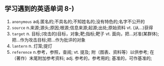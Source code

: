 ## 学习遇到的英语单词 8-)

1. `anonymous`   adj.匿名的;不具名的;不知姓名的;没有特色的;名字不公开的
2. `source` n.来源;源头;原因;根源;信息来源;起源;出处;原始资料 vt. (从…)获得
3. `target` n. 目标;(攻击的)目标，对象;靶;指标;靶子 vt. 面向，把…对准(某群体);把…作为攻击目标;把…作为批评的对象
4. `lantern` n. 灯笼;提灯 
5. `reference` n.参考，参照，查阅;
   vt.	提及; 附（图表、资料等）以供参考; 在（著作）末尾附加参考资料;
   adj.	参考的，参考用的; 基准的，可作基准的;

